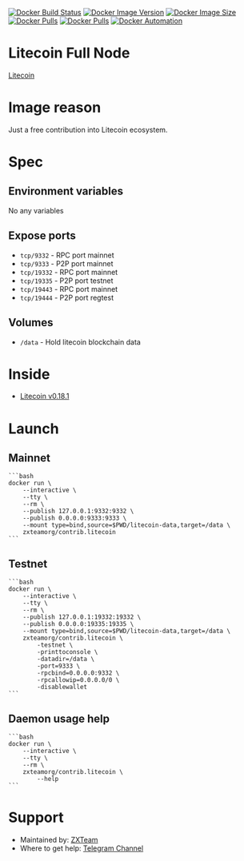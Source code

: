 [![Docker Build Status](https://img.shields.io/docker/cloud/build/zxteamorg/contrib.litecoin?label=Build%20Status)](https://hub.docker.com/r/zxteamorg/contrib.litecoin/builds)
[![Docker Image Version](https://img.shields.io/docker/v/zxteamorg/contrib.litecoin?sort=date&label=Version)](https://hub.docker.com/r/zxteamorg/contrib.litecoin/tags)
[![Docker Image Size](https://img.shields.io/docker/image-size/zxteamorg/contrib.litecoin?label=Image%20Size)](https://hub.docker.com/r/zxteamorg/contrib.litecoin/tags)
[![Docker Pulls](https://img.shields.io/docker/pulls/zxteamorg/contrib.litecoin?label=Pulls)](https://hub.docker.com/r/zxteamorg/contrib.litecoin)
[![Docker Pulls](https://img.shields.io/docker/stars/zxteamorg/contrib.litecoin?label=Docker%20Stars)](https://hub.docker.com/r/zxteamorg/contrib.litecoin)
[![Docker Automation](https://img.shields.io/docker/cloud/automated/zxteamorg/contrib.litecoin?label=Docker%20Automation)](https://hub.docker.com/r/zxteamorg/contrib.litecoin/builds)

# Litecoin Full Node

[Litecoin](https://litecoin.org/)

# Image reason

Just a free contribution into Litecoin ecosystem.

# Spec

## Environment variables

No any variables

## Expose ports

* `tcp/9332` - RPC port mainnet
* `tcp/9333` - P2P port mainnet
* `tcp/19332` - RPC port mainnet
* `tcp/19335` - P2P port testnet
* `tcp/19443` - RPC port mainnet
* `tcp/19444` - P2P port regtest

## Volumes

* `/data` - Hold litecoin blockchain data

# Inside

* [Litecoin v0.18.1](https://github.com/litecoin-project/litecoin/tree/v0.18.1)

# Launch

## Mainnet
    ```bash
    docker run \
        --interactive \
        --tty \
        --rm \
        --publish 127.0.0.1:9332:9332 \
        --publish 0.0.0.0:9333:9333 \
        --mount type=bind,source=$PWD/litecoin-data,target=/data \
        zxteamorg/contrib.litecoin
    ```

## Testnet
    ```bash
    docker run \
        --interactive \
        --tty \
        --rm \
        --publish 127.0.0.1:19332:19332 \
        --publish 0.0.0.0:19335:19335 \
        --mount type=bind,source=$PWD/litecoin-data,target=/data \
        zxteamorg/contrib.litecoin \
            -testnet \
            -printtoconsole \
            -datadir=/data \
            -port=9333 \
            -rpcbind=0.0.0.0:9332 \
            -rpcallowip=0.0.0.0/0 \
            -disablewallet
    ```


## Daemon usage help
    ```bash
    docker run \
        --interactive \
        --tty \
        --rm \
        zxteamorg/contrib.litecoin \
            --help
    ```


# Support

* Maintained by: [ZXTeam](https://zxteam.org)
* Where to get help: [Telegram Channel](https://t.me/zxteamorg)
